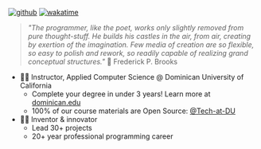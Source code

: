 [![github](https://img.shields.io/github/followers/droxey?logo=github&style=flat)](https://github.com/droxey?tab=followers)
[![wakatime](https://wakatime.com/badge/user/fc0b994f-1296-4c11-84d2-ef002f08d9be.svg?style=flat)](https://wakatime.com/@fc0b994f-1296-4c11-84d2-ef002f08d9be)

> _"The programmer, like the poet, works only slightly removed from pure thought-stuff. He builds his castles in the air, from air, creating by exertion of the imagination. Few media of creation are so flexible, so easy to polish and rework, so readily capable of realizing grand conceptual structures."_ 💬 Frederick P. Brooks

- 👩‍🏫 Instructor, Applied Computer Science @ Dominican University of California
    - Complete your degree in under 3 years! Learn more at [dominican.edu](dominican.edu)
    - 100% of our course materials are Open Source: [@Tech-at-DU](https://github.com/tech-at-DU)
- 👩‍💻 Inventor & innovator 
    -  Lead 30+ projects
    -  20+ year professional programming career


